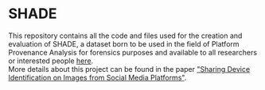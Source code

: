 # SHADE
This repository contains all the code and files used for the creation and evaluation of SHADE, a dataset born to be used in the field of Platform Provenance Analysis for forensics purposes and available to all researchers or interested people [here](https://mmlab.disi.unitn.it/resources/published-datasets).
 <br />
More details about this project can be found in the paper ["Sharing Device Identification on Images from Social Media Platforms"](https://ieeexplore.ieee.org/abstract/document/9948824?casa_token=iYRvcxFplywAAAAA:az05tclVET_JCOxBRKWcJ2fVdGvX2dPAZUjhzYfmizxAH_5sWBxos81bPU5vzn8VFfE62TWL).
